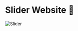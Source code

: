 # Slider Website 👟


![Slider](https://github.com/user-attachments/assets/20c5c3f2-7fa2-4c98-9d62-c84538633490)
